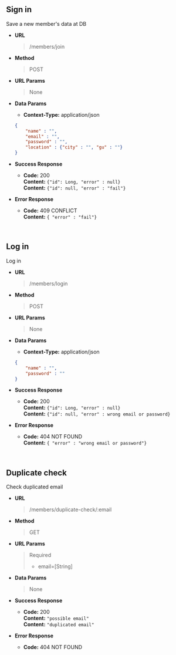 **Sign in**
----
Save a new member's data at DB

* **URL**

    >/members/join
 
 
* **Method**
    
    > POST
  

* **URL Params**
  
    > None
  
* **Data Params**
  * **Context-Type:** application/json
  
  ```json
  {
      "name" : "",
      "email" : "",
      "password" : "",
      "location" : {"city" : "", "gu" : ""}
  }
   ```
  
* **Success Response**
    * **Code:** 200 <br />
        **Content:** `{"id": Long, "error" : null}` <br />
        **Content:** `{"id": null, "error" : "fail"}`
      

* **Error Response**
  * **Code:** 409 CONFLICT <br />
  **Content:** `{ "error" : "fail"}`
    
<br>

**Log in**
----
Log in

* **URL**

  >/members/login


* **Method**

  > POST


* **URL Params**

  > None

* **Data Params**
  * **Context-Type:** application/json

  ```json
  {
      "name" : "",
      "password" : ""
  }
   ```

* **Success Response**
  * **Code:** 200 <br />
    **Content:** `{"id": Long, "error" : null}` <br />
    **Content:** `{"id": null, "error" : wrong email or password}`


* **Error Response**
  * **Code:** 404 NOT FOUND <br />
    **Content:** `{ "error" : "wrong email or password"}`


<br>

**Duplicate check**
----
Check duplicated email

* **URL**

  >/members/duplicate-check/:email


* **Method**

  > GET


* **URL Params**

  > Required<br />
  >  * email=[String]

* **Data Params**
  
  > None

* **Success Response**
  * **Code:** 200 <br />
    **Content:** `"possible email"` <br />
    **Content:** `"duplicated email"`


* **Error Response**
  * **Code:** 404 NOT FOUND <br />